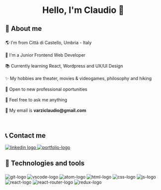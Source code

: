 <h1 align="center">Hello, I'm Claudio 👋</h1>

###

## 💭 About me

###

<p align="left">
🌎 I'm from Città di Castello, Umbria - Italy
<br><br>
📖 I'm a Junior Frontend Web Developer
<br><br>
📚 Currently learning React, Wordpress and UX/UI Design
<br><br>
✨ My hobbies are theater, movies & videogames, philosophy and hiking
<br><br>
💼 Open to new professional oportunities
<br><br>
💬  Feel free to ask me anything
<br><br>
📝 My email is <b>varziclaudio@gmail.com</b>
</p>

<br clear="both">

## 📞 Contact me
  <div align="left">
  <a href="https://www.linkedin.com/in/claudiovarzi/" target="_blank">
    <img src="https://img.shields.io/badge/LinkedIn-0077B5?style=for-the-badge&logo=linkedin&logoColor=white" alt="linkedin logo"  />
  </a>
  <a href="https://claudiovarzi.netlify.app/" target="_blank">
    <img src="https://img.shields.io/badge/%20-PORTFOLIO-%239968D9?style=for-the-badge" alt="portfolio-logo"/>
  </a>
</div>

## 🔧 Technologies and tools

###

<div align="left">
  <img src="https://img.shields.io/badge/GIT-E44C30?style=for-the-badge&logo=git&logoColor=white" alt="git-logo"/>
  <img src="https://img.shields.io/badge/VSCode-0078D4?style=for-the-badge&logo=visual%20studio%20code&logoColor=white" alt="vscode-logo"/>
  <img src="https://img.shields.io/badge/Atom-66595C?style=for-the-badge&logo=Atom&logoColor=white" alt="atom-logo"/>
  <img src="https://img.shields.io/badge/HTML5-E34F26?style=for-the-badge&logo=html5&logoColor=white" alt="html-logo"/>
  <img src="https://img.shields.io/badge/CSS3-1572B6?style=for-the-badge&logo=css3&logoColor=white" alt="css-logo"/>
  <img src="https://img.shields.io/badge/JavaScript-323330?style=for-the-badge&logo=javascript&logoColor=F7DF1E" alt="js-logo"/>
  <img src="https://img.shields.io/badge/React-20232A?style=for-the-badge&logo=react&logoColor=61DAFB" alt="react-logo"/>
  <img src="https://img.shields.io/badge/React_Router-CA4245?style=for-the-badge&logo=react-router&logoColor=white" alt="react-router-logo"/>
  <img src="https://img.shields.io/badge/Redux-593D88?style=for-the-badge&logo=redux&logoColor=white" alt="redux-logo"/>
</div>

#
